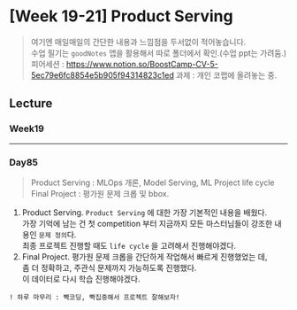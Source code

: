 # [Week 19-21] Product Serving

> 여기엔 매일매일의 간단한 내용과 느낌점을 두서없이 적어놓습니다.  
> 수업 필기는 `goodNotes` 앱을 활용해서 따로 폴더에서 확인.(수업 ppt는 가려둠.)  
> 피어세션 : https://www.notion.so/BoostCamp-CV-5-5ec79e6fc8854e5b905f94314823c1ed
> 과제    : 개인 코랩에 올려놓는 중.  

## Lecture
### Week19
----------------
### Day85
> Product Serving : MLOps 개론, Model Serving, ML Project life cycle  
> Final Project : 평가원 문제 크롭 및 bbox.  
1. Product Serving.
    `Product Serving` 에 대한 가장 기본적인 내용을 배웠다.  
    가장 기억에 남는 건 첫 competition 부터 지금까지 모든 마스터님들이 강조한 내용인 `문제 정의`다.  
    최종 프로젝트 진행할 때도 `life cycle` 을 고려해서 진행해야겠다.  
2. Final Project.
    평가원 문제 크롭을 간단하게 작업해서 빠르게 진행했었는 데,  
    좀 더 정확하고, 주관식 문제까지 가능하도록 진행했다.  
    이 데이터로 다시 학습 진행해야겠다.  
```
! 하루 마무리 : 빡코딩, 빡집중해서 프로젝트 잘해보자!
```